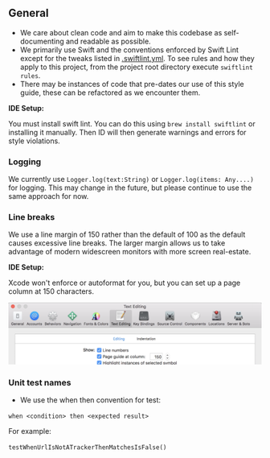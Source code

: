 ## General

* We care about clean code and aim to make this codebase as self-documenting and readable as possible.
* We primarily use Swift and the conventions enforced by Swift Lint except for the tweaks listed in [.swiftlint.yml](../.swiftlint.yml).  To see rules and how they apply to this project, from the project root directory execute `swiftlint rules`.
* There may be instances of code that pre-dates our use of this style guide, these can be refactored as we encounter them.

**IDE Setup:**

You must install swift lint.  You can do this using `brew install swiftlint` or installing it manually.  Then ID will then generate warnings and errors for style violations.

### Logging

We currently use `Logger.log(text:String)` or `Logger.log(items: Any....)` for logging.  This may change in the future, but please continue to use the same approach for now.

### Line breaks

We use a line margin of 150 rather than the default of 100 as the default causes excessive line breaks. The larger margin allows us to take advantage of modern widescreen monitors with more screen real-estate.

**IDE Setup:**

Xcode won't enforce or autoformat for you, but you can set up a page column at 150 characters.

![Setting page guide column](xcode-page-guide.png)

### Unit test names

* We use the when then convention for test:

```when <condition> then <expected result>```

For example:

```testWhenUrlIsNotATrackerThenMatchesIsFalse()```
